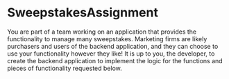# SweepstakesAssignment
You are part of a team working on an application that provides the functionality to manage many sweepstakes. Marketing firms are likely purchasers and users of the backend application, and they can choose to use your functionality however they like! It is up to you, the developer, to create the backend application to implement the logic for the functions and pieces of functionality requested below.
